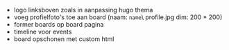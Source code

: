 * logo linksboven zoals in aanpassing hugo thema
* voeg profielfoto's toe aan board (naam: `name`\ profile.jpg dim: 200 * 200)
* former boards op board pagina
* timeline voor events
* board opschonen met custom html
